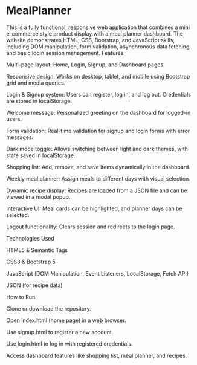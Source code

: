 # MealPlanner
This is a fully functional, responsive web application that combines a mini e-commerce style product display with a meal planner dashboard. The website demonstrates HTML, CSS, Bootstrap, and JavaScript skills, including DOM manipulation, form validation, asynchronous data fetching, and basic login session management.
Features

Multi-page layout: Home, Login, Signup, and Dashboard pages.

Responsive design: Works on desktop, tablet, and mobile using Bootstrap grid and media queries.

Login & Signup system: Users can register, log in, and log out. Credentials are stored in localStorage.

Welcome message: Personalized greeting on the dashboard for logged-in users.

Form validation: Real-time validation for signup and login forms with error messages.

Dark mode toggle: Allows switching between light and dark themes, with state saved in localStorage.

Shopping list: Add, remove, and save items dynamically in the dashboard.

Weekly meal planner: Assign meals to different days with visual selection.

Dynamic recipe display: Recipes are loaded from a JSON file and can be viewed in a modal popup.

Interactive UI: Meal cards can be highlighted, and planner days can be selected.

Logout functionality: Clears session and redirects to the login page.

Technologies Used

HTML5 & Semantic Tags

CSS3 & Bootstrap 5

JavaScript (DOM Manipulation, Event Listeners, LocalStorage, Fetch API)

JSON (for recipe data)

How to Run

Clone or download the repository.

Open index.html (home page) in a web browser.

Use signup.html to register a new account.

Use login.html to log in with registered credentials.

Access dashboard features like shopping list, meal planner, and recipes.
